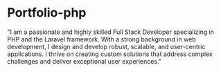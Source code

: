 # Portfolio-php
"I am a passionate and highly skilled Full Stack Developer specializing in PHP and the Laravel framework. With a strong background in web development, I design and develop robust, scalable, and user-centric applications. I thrive on creating custom solutions that address complex challenges and deliver exceptional user experiences."
